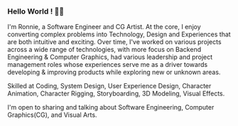 ### Hello World ! 👋🏽
I'm Ronnie, a Software Engineer and CG Artist. At the core, I enjoy converting complex problems into Technology, Design and Experiences that are both intuitive and exciting. Over time, I've worked on various projects across a wide range of technologies, with more focus on Backend Engineering & Computer Graphics, had various leadership and project management roles whose experiences serve me as a driver towards developing & improving products while exploring new or unknown areas.

Skilled at Coding, System Design, User Experience Design, Character Animation, Character Rigging, Storyboarding, 3D Modeling, Visual Effects.

I'm open to sharing and talking about Software Engineering, Computer Graphics(CG), and Visual Arts.
